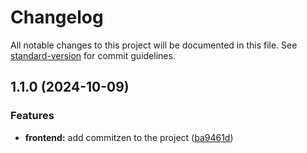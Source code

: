 # Changelog

All notable changes to this project will be documented in this file. See [standard-version](https://github.com/conventional-changelog/standard-version) for commit guidelines.

## 1.1.0 (2024-10-09)


### Features

* **frontend:** add commitzen to the project ([ba9461d](https://github.com/abdullahbinali3/Visitor-Tablet-Web/commit/ba9461d3edf651e421e683f73e817b7208c1b2a9))

